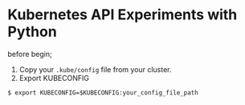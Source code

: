 # Kubernetes API Experiments with Python

before begin;

1. Copy your `.kube/config` file from your cluster.
2. Export KUBECONFIG

```
$ export KUBECONFIG=$KUBECONFIG:your_config_file_path
```
